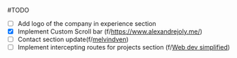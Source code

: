 #TODO

- [ ] Add logo of the company in experience section
- [x] Implement Custom Scroll bar (f/https://www.alexandrejoly.me/)
- [ ] Contact section update(f/[melvindven](https://melvinvdven.nl/))
- [ ] Implement intercepting routes for projects section (f/[Web dev simplified](https://youtu.be/zDZBKEvU8b0?si=F0o4INbsmc4gpNkm))